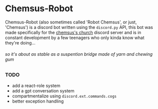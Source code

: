 # Chemsus-Robot
Chemsus-Robot (also sometimes called 'Robot Chemsus', or just, 'Chemsus') is a discord bot written using the `discord.py` API, this bot was made specifically for the [chemsus's church](https://discord.gg/mVhqcbqVNH) discord server and is in constant development by a few teenagers who only kinda know what they're doing...
###### _so it's about as stable as a suspention bridge made of yarn and chewing gum_
### TODO
- add a react-role system
- add a gpt conversation system
- compartmentalize using `discord.ext.commands.cogs`
- better exception handling
